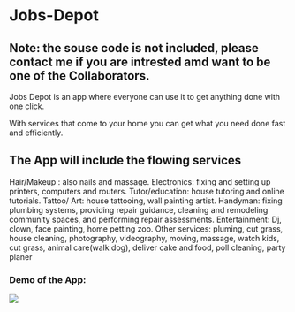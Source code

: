 # Jobs-Depot
## Note: the souse code is not included, please contact me if you are intrested amd want to be one of the Collaborators.
Jobs Depot is an app where everyone can use it to get anything done with one click. 

With services that come to your home you can get what you need done fast and efficiently. 
## The App will include the flowing services
Hair/Makeup : also nails and massage.
Electronics:  fixing and setting up printers, computers and routers.
Tutor/education:  house tutoring and online tutorials.
Tattoo/ Art: house tattooing, wall painting artist.
Handyman: fixing plumbing systems, providing repair guidance, cleaning and remodeling community spaces, and performing repair assessments.
Entertainment: Dj,  clown, face painting, home petting zoo.
Other services: pluming, cut grass, house cleaning, photography, videography, moving, massage, watch kids, cut grass, animal care(walk dog), deliver cake and food, poll cleaning, party planer

### Demo of the App: 
![](https://www.youtube.com/watch?v=CTV1dByG_mU)

